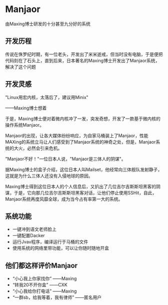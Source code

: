 # Manjaor
由Maxing博士研发的十分甚至九分好的系统
## 开发历程
传说在侏罗纪时期，有一位老头，开发出了米米逝戒，但当时没有电脑，于是便把代码刻在了石头上，直到后来，日本著名的Maxing博士开发出了Manjaor系统，解决了这个问题

## 开发灵感
"Linux用宏内核，太落后了，建议用Minix"

——Maxing博士想着

于是，Maxing博士便对着微内核冲了一发，突发奇想，开发了一款基于微内核的操作系统Manjaor。

Manjaor的出现，让各大媒体纷纷响应，为自家马桶装上了Manjaor，性能MAXing的系统立马让人们感受到了Manjaor系统的神奇之处，但是，Manjaor系统的大火，必然会引来危机。

"Manjaor不好！"一位日本人说，"Manjaor是三体人的阴谋"。

据Maxing博士的盒子介绍，这位日本人叫Mailset，他经常向三体舰队发射静子，这就是为什么三体人还没有入侵地球的原因。

Maxing博士得到这位日本人的个人信息后，又扒出了几位吉尔吉斯斯坦黑客的阴谋，于是，它向那几位吉尔吉斯斯坦黑客对话，让他们停止使用SSHit，自此，Manjaor系统再度风靡全球，成为当今占有率第一大的系统。

## 系统功能
- 一键冲到语文老师脸上
- 一键配置Dacker
- 运行Jvav程序，编译运行于马桶的文件
- 使用系统的网络里带功能，可以让你随时随地开盒

## 他们都这样评价Manjaor
- “小心我上你家找你” ——Maxing
- “转我20不开你盒” ——CXK
- “小心我给你打电话” ——Maxing
- “一群sb，给我等着，我有律师” ——匿名用户
